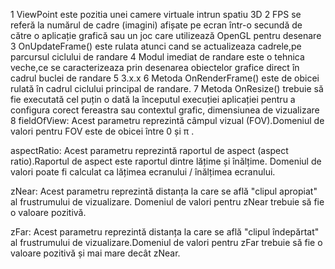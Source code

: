1 ViewPoint este pozitia unei camere virtuale intrun spatiu 3D
2 FPS se referă la numărul de cadre (imagini) afișate pe ecran într-o secundă de către o aplicație grafică  sau un joc care utilizează OpenGL pentru desenare
3 OnUpdateFrame() este rulata atunci cand se actualizeaza cadrele,pe parcursul ciclului de randare
4 Modul imediat de randare este o tehnica veche,ce se caracterizeaza prin  desenarea obiectelor grafice direct în cadrul buclei de randare 
5 3.x.x
6 Metoda OnRenderFrame() este de obicei rulată în cadrul ciclului principal de randare. 
7 Metoda OnResize() trebuie să fie executată cel puțin o dată la începutul execuției aplicației pentru a configura corect fereastra sau contextul grafic, dimensiunea de vizualizare 
8 
fieldOfView: Acest parametru reprezintă câmpul vizual (FOV).Domeniul de valori pentru FOV este de obicei între 0 și π .

aspectRatio: Acest parametru reprezintă raportul de aspect (aspect ratio).Raportul de aspect este raportul dintre lățime și înălțime. Domeniul de valori  poate fi calculat ca lățimea ecranului / înălțimea ecranului.

zNear: Acest parametru reprezintă distanța la care se află "clipul apropiat" al frustrumului de vizualizare. Domeniul de valori pentru zNear trebuie să fie o valoare pozitivă.

zFar: Acest parametru reprezintă distanța la care se află "clipul îndepărtat" al frustrumului de vizualizare.Domeniul de valori pentru zFar trebuie să fie o valoare pozitivă și mai mare decât zNear.